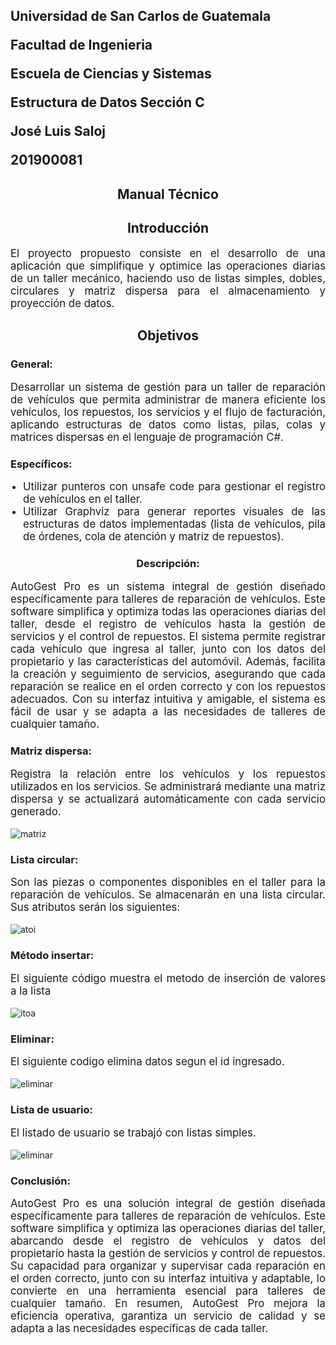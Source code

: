 <h2 style="text-align: left;">
Universidad de San Carlos de Guatemala

Facultad de Ingenieria

Escuela de Ciencias y Sistemas

Estructura de Datos
Sección C

José Luis Saloj

201900081
</h1>
<h2 style="text-align: center;">
    
Manual Técnico
</h2>
<h2 style="text-align: center;">
    Introducción

</h2>

<P  style="font-size: 1.2em; text-align: justify;">El proyecto propuesto consiste en el desarrollo de una aplicación que simplifique y optimice las operaciones diarias de un taller mecánico, haciendo uso de listas simples, dobles, circulares y matriz dispersa para el almacenamiento y proyección de datos.</p>

<h2 style="text-align: center;">
    Objetivos
</h2>

<h3 style="text-align: left;">
    General:
</h3>
<P  style="font-size: 1.2em; text-align: justify;">Desarrollar un sistema de gestión para un taller de reparación de vehículos que permita
administrar de manera eficiente los vehículos, los repuestos, los servicios y el flujo de
facturación, aplicando estructuras de datos como listas, pilas, colas y matrices dispersas en
el lenguaje de programación C#.
</p>
<h3 style="text-align: left;">
    Específicos:
</h3>
<ul style="font-size: 1.2em; text-align: justify; list-style-type: disc; padding-left: 20px;">
    <li>Utilizar punteros con unsafe code para gestionar el registro de vehículos en el taller.</li>
    <li>Utilizar Graphviz para generar reportes visuales de las estructuras de datos
implementadas (lista de vehículos, pila de órdenes, cola de atención y matriz de
repuestos).</li>
</ul>
<h3 style="text-align: center;">
    Descripción:
</h3>
<P  style="font-size: 1.2em; text-align: justify;"> AutoGest Pro es un sistema integral de gestión diseñado específicamente para talleres de
reparación de vehículos. Este software simplifica y optimiza todas las operaciones diarias del
taller, desde el registro de vehículos hasta la gestión de servicios y el control de repuestos.
El sistema permite registrar cada vehículo que ingresa al taller, junto con los datos del
propietario y las características del automóvil. Además, facilita la creación y seguimiento de
servicios, asegurando que cada reparación se realice en el orden correcto y con los
repuestos adecuados. Con su interfaz intuitiva y amigable, el sistema es fácil de usar y se
adapta a las necesidades de talleres de cualquier tamaño.
</p>
<h3 style="text-align: left;">
    Matriz dispersa:
</h3>
<P  style="font-size: 1.2em; text-align: justify;">Registra la relación entre los vehículos y los repuestos utilizados en los servicios. Se
administrará mediante una matriz dispersa y se actualizará automáticamente con
cada servicio generado.</p>

![matriz](/-EDD-1S2025_201900081/img/matriz.jpg)
<h3 style="text-align: left;">
    Lista circular:
</h3>
<P  style="font-size: 1.2em; text-align: justify;">Son las piezas o componentes disponibles en el taller para la reparación de
vehículos. Se almacenarán en una lista circular. Sus atributos serán los siguientes:
</p>

![atoi](/-EDD-1S2025_201900081/img/circular.jpg)
<h3 style="text-align: left;">
    Método insertar:
</h3>
<P  style="font-size: 1.2em; text-align: justify;">El siguiente código muestra el metodo de inserción de valores a la lista</p>

![itoa](/-EDD-1S2025_201900081/img/insert.jpg)
<h3 style="text-align: left;">
    Eliminar:
</h3>
<P  style="font-size: 1.2em; text-align: justify;">El siguiente codigo elimina datos segun el id ingresado.</p>

![eliminar](/-EDD-1S2025_201900081/img/eliminar.jpg)

<h3 style="text-align: left;">
    Lista de usuario:
</h3>
<P  style="font-size: 1.2em; text-align: justify;">El listado de usuario se trabajó con listas simples.</p>

![eliminar](/-EDD-1S2025_201900081/img/usuario.jpg)

<h3 style="text-align: left;">
    Conclusión:
</h3>
<P  style="font-size: 1.2em; text-align: justify;">AutoGest Pro es una solución integral de gestión diseñada específicamente para talleres de reparación de vehículos. Este software simplifica y optimiza las operaciones diarias del taller, abarcando desde el registro de vehículos y datos del propietario hasta la gestión de servicios y control de repuestos. Su capacidad para organizar y supervisar cada reparación en el orden correcto, junto con su interfaz intuitiva y adaptable, lo convierte en una herramienta esencial para talleres de cualquier tamaño. En resumen, AutoGest Pro mejora la eficiencia operativa, garantiza un servicio de calidad y se adapta a las necesidades específicas de cada taller.</p>








